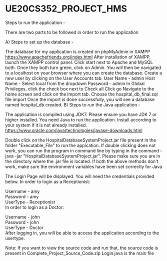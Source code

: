 # UE20CS352_PROJECT_HMS
Steps to run the application -

There are two parts to be followed in order to run the application

A) Steps to set up the database -

The database for my application is created on phpMyAdmin in XAMPP https://www.apachefriends.org/index.html
After installation of XAMPP, launch the XAMPP control panel. Click start next to Apache and MySQL both.
Once they both turn green, click on Admin. You will then be navigated to a localhost on your browser where you can create the database.
Create a new user by clicking on the User Accounts tab.
User Name - admin
Host Name - Select local from the dropdown
Password - admin
In Global Privileges, click the check box next to Check all
Click go
Navigate to the home screen and click on the Import tab.
Choose the hospital_db_final.sql file import
Once the import is done successfully, you will see a database named hospital_db created.
B) Steps to run the Java application -

The application is compiled using JDK7. Please ensure you have JDK 7 or higher installed. You need Java to run the application. Install according to your system if it is not already installed.
https://www.oracle.com/java/technologies/javase-downloads.html

Double click on the HospitalDatabaseSystemProject.jar file present in the folder "Executable_File" to run the appication.
If double clicking does not work, you can run the program in command line by typing in the command -
java -jar "HospitalDatabaseSystemProject.jar". Please make sure you are in the directory where the .jar file is located.
If both the above methods don't work, make sure the environment variables have been set correctly for Java

The Login Page will be displayed. You will need the credentials provided below.
In order to login as a Receptionist:

Username - amy  
Password - amy  
UserType - Receptionist  
In order to login as a Doctor:

Username - john  
Password - john  
UserType - Doctor  
After logging in, you will be able to access the application according to the usertype.

Note: If you want to view the source code and run that, the source code is present in Complete_Project_Source_Code.zip Login.java is the main file
